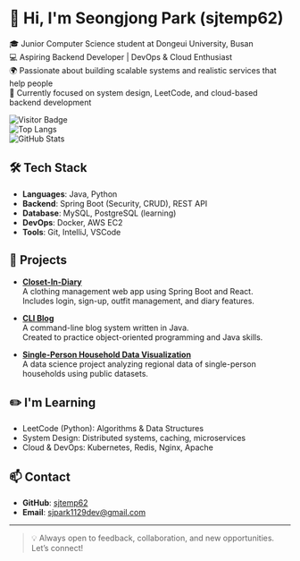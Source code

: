 # 👋 Hi, I'm Seongjong Park (sjtemp62)

🎓 Junior Computer Science student at Dongeui University, Busan  
💻 Aspiring Backend Developer | DevOps & Cloud Enthusiast  
🌍 Passionate about building scalable systems and realistic services that help people  
🌱 Currently focused on system design, LeetCode, and cloud-based backend development

![Visitor Badge](https://komarev.com/ghpvc/?username=sjtemp62&style=flat&color=blue)  
![Top Langs](https://github-readme-stats.vercel.app/api/top-langs/?username=sjtemp62&layout=compact&hide=html)  
![GitHub Stats](https://github-readme-stats.vercel.app/api?username=sjtemp62&show_icons=true&theme=default&hide=contribs)

## 🛠 Tech Stack
- **Languages**: Java, Python  
- **Backend**: Spring Boot (Security, CRUD), REST API  
- **Database**: MySQL, PostgreSQL (learning)  
- **DevOps**: Docker, AWS EC2  
- **Tools**: Git, IntelliJ, VSCode  

## 🚀 Projects
- [**Closet-In-Diary**](https://github.com/sjtemp62/ClosetInDiary-Backend)  
  A clothing management web app using Spring Boot and React.  
  Includes login, sign-up, outfit management, and diary features.

- [**CLI Blog**](https://github.com/sjtemp62/CLI-Blog)  
  A command-line blog system written in Java.  
  Created to practice object-oriented programming and Java skills.

- [**Single-Person Household Data Visualization**](https://github.com/sjtemp62/DataScienceProgramming-Project)  
  A data science project analyzing regional data of single-person households using public datasets.

## ✏️ I'm Learning
- LeetCode (Python): Algorithms & Data Structures  
- System Design: Distributed systems, caching, microservices  
- Cloud & DevOps: Kubernetes, Redis, Nginx, Apache

## 📫 Contact
- **GitHub**: [sjtemp62](https://github.com/sjtemp62)  
- **Email**: sjpark1129dev@gmail.com  

---

> 💡 Always open to feedback, collaboration, and new opportunities. Let’s connect!
